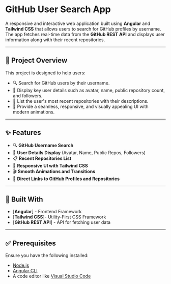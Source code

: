 # GitHub User Search App

A responsive and interactive web application built using **Angular** and **Tailwind CSS** that allows users to search for GitHub profiles by username. The app fetches real-time data from the **GitHub REST API** and displays user information along with their recent repositories.

---

## 📖 Project Overview

This project is designed to help users:

- 🔍 Search for GitHub users by their username.
- 👤 Display key user details such as avatar, name, public repository count, and followers.
- 📂 List the user's most recent repositories with their descriptions.
- 🎨 Provide a seamless, responsive, and visually appealing UI with modern animations.

---

## ✨ Features

- 🔍 **GitHub Username Search**
- 👤 **User Details Display** (Avatar, Name, Public Repos, Followers)
- 📋 **Recent Repositories List**
- 📱 **Responsive UI with Tailwind CSS**
- 🎬 **Smooth Animations and Transitions**
- 🔗 **Direct Links to GitHub Profiles and Repositories**

---

## 🔧 Built With

- [**Angular**] - Frontend Framework
- [**Tailwind CSS**]- Utility-First CSS Framework
- [**GitHub REST API**] - API for fetching user data

---

## ✅ Prerequisites

Ensure you have the following installed:

- [Node.js](https://nodejs.org/)
- [Angular CLI](https://angular.io/cli)
- A code editor like [Visual Studio Code](https://code.visualstudio.com/)
